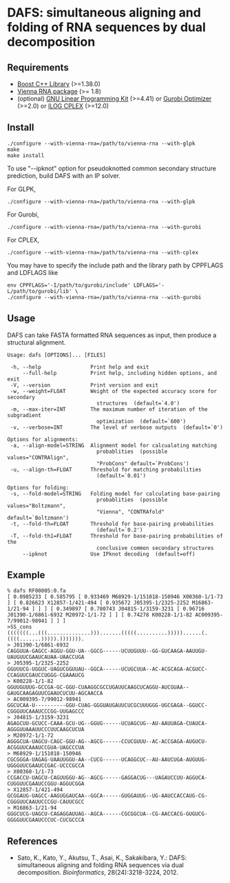 DAFS: simultaneous aligning and folding of RNA sequences by dual decomposition
==============================================================================

Requirements
------------

* [Boost C++ Library](http://www.boost.org/) (>=1.38.0)
* [Vienna RNA package](http://www.tbi.univie.ac.at/~ivo/RNA/) (>= 1.8)
* (optional)
  [GNU Linear Programming Kit](http://www.gnu.org/software/glpk/) (>=4.41)
  or [Gurobi Optimizer](http://www.gurobi.com/) (>=2.0)
  or [ILOG CPLEX](http://http://www-01.ibm.com/software/integration/optimization/cplex/) (>=12.0)

Install
-------

	./configure --with-vienna-rna=/path/to/vienna-rna --with-glpk
	make
	make install

To use "--ipknot" option for pseudoknotted common secondary structure
prediction, build DAFS with an IP solver.

For GLPK,

	./configure --with-vienna-rna=/path/to/vienna-rna --with-glpk

For Gurobi, 

	./configure --with-vienna-rna=/path/to/vienna-rna --with-gurobi

For CPLEX,

	./configure --with-vienna-rna=/path/to/vienna-rna --with-cplex

You may have to specify the include path and the library path by CPPFLAGS and LDFLAGS like

	env CPPFLAGS='-I/path/to/gurobi/include' LDFLAGS='-L/path/to/gurobi/lib' \
	./configure --with-vienna-rna=/path/to/vienna-rna --with-gurobi


Usage
-----

DAFS can take FASTA formatted RNA sequences as input, then produce a structural alignment.

    Usage: dafs [OPTIONS]... [FILES]
    
     -h, --help                Print help and exit
         --full-help           Print help, including hidden options, and exit
     -V, --version             Print version and exit
     -w, --weight=FLOAT        Weight of the expected accuracy score for secondary 
                                 structures  (default=`4.0')
     -m, --max-iter=INT        The maximum number of iteration of the subgradient 
                                 optimization  (default=`600')
     -v, --verbose=INT         The level of verbose outputs  (default=`0')
   
    Options for alignments:
     -a, --align-model=STRING  Alignment model for calcualating matching 
                                 probablities  (possible values="CONTRAlign", 
                                 "ProbCons" default=`ProbCons')
     -u, --align-th=FLOAT      Threshold for matching probabilities  
                                 (default=`0.01')
   
    Options for folding:
     -s, --fold-model=STRING   Folding model for calculating base-pairing 
                                 probablities  (possible values="Boltzmann", 
                                 "Vienna", "CONTRAfold" default=`Boltzmann')
     -t, --fold-th=FLOAT       Threshold for base-pairing probabilities  
                                 (default=`0.2')
     -T, --fold-th1=FLOAT      Threshold for base-pairing probabilities of the 
                                 conclusive common secondary structures
         --ipknot              Use IPknot decoding  (default=off)


Example
-------

	% dafs RF00005:0.fa
	[ 0.0985233 [ 0.585795 [ 0.933469 M68929-1/151018-150946 X00360-1/1-73 ] [ 0.826623 X12857-1/421-494 [ 0.935672 J05395-1/2325-2252 M16863-1/21-94 ] ] ] [ 0.349897 [ 0.780743 J04815-1/3159-3231 [ 0.96716 J01390-1/6861-6932 M20972-1/1-72 ] ] [ 0.74278 K00228-1/1-82 AC009395-7/99012-98941 ] ] ]
	>SS_cons
	(((((((...(((..............))).......(((((..........)))))......(.((((.......))))).))))))).
	> J01390-1/6861-6932
	CAGGUUA-GAGCC-AGGU-GGU-UA--GGCG------UCUUGUUU--GG-GUCAAGA-AAUUGU-UAUGUUCGAAUCAUAA-UAACCUGA
	> J05395-1/2325-2252
	GGUUUCG-UGGUC-UAGUCGGUUAU--GGCA------UCUGCUUA--AC-ACGCAGA-ACGUCC-CCAGUUCGAUCCUGGG-CGAAAUCG
	> K00228-1/1-82
	GGUUGUUUG-GCCGA-GC-GGU-CUAAGGCGCCUGAUUCAAGCUCAGGU-AUCGUAA--GAUGCAAGAGUUCGAAUCUCUU-AGCAACCA
	> AC009395-7/99012-98941
	GGCUCAA-U----------GGU-CUAG-GGGUAUGAUUCUCGCUUUGGG-UGCGAGA--GGUCC-CGGGUUCAAAUCCCGG-UUGAGCCC
	> J04815-1/3159-3231
	AGAGCUU-GCUCC-CAAA-GCU-UG--GGUG------UCUAGCUG--AU-AAUUAGA-CUAUCA-AGGGUUAAAUUCCCUUCAAGCUCUA
	> M20972-1/1-72
	AGGGCUA-UAGCU-CAGC-GGU-AG--AGCG------CCUCGUUU--AC-ACCGAGA-AUGUCU-ACGGUUCAAAUCCGUA-UAGCCCUA
	> M68929-1/151018-150946
	CGCGGGA-UAGAG-UAAUUGGU-AA--CUCG------UCAGGCUC--AU-AAUCUGA-AUGUUG-UGGGUUCGAAUCCGAC-UCCCGCCA
	> X00360-1/1-73
	CCGACCU-UAGCU-CAGUUGGU-AG--AGCG------GAGGACUG---UAGAUCCUU-AGGUCA-CUGGUUCGAAUCCGGU-AGGUCGGA
	> X12857-1/421-494
	GCGGAUG-UAGCC-AAGUGGAUCAA--GGCA------GUGGAUUG--UG-AAUCCACCAUG-CG-CGGGUUCAAUUCCCGU-CAUUCGCC
	> M16863-1/21-94
	GGGCUCG-UAGCU-CAGAGGAUUAG--AGCA------CGCGGCUA--CG-AACCACG-GUGUCG-GGGGUUCGAAUCCCUC-CUCGCCCA


References
----------

* Sato, K., Kato, Y., Akutsu, T., Asai, K., Sakakibara, Y.: DAFS: simultaneous aligning and folding RNA sequences via dual decomposition. *Bioinformatics*, 28(24):3218-3224, 2012.

